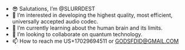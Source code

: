 - 😎 Salutations, I’m @SLURRDEST
- 👀 I’m interested in developing the highest quality, most efficient, universally accepted audio codec.
- 🧠 I’m currently learning about the human brain and its limits.
- 💞️ I’m looking to collaborate on quantum technology.
- 📫 How to reach me US+17029694511 or GODSFDID@GMAIL.COM 

<!---
SLURRDEST/SLURRDEST is a ✨ special ✨ repository because its `README.md` (this file) appears on your GitHub profile.
You can click the Preview link to take a look at your changes.
--->
